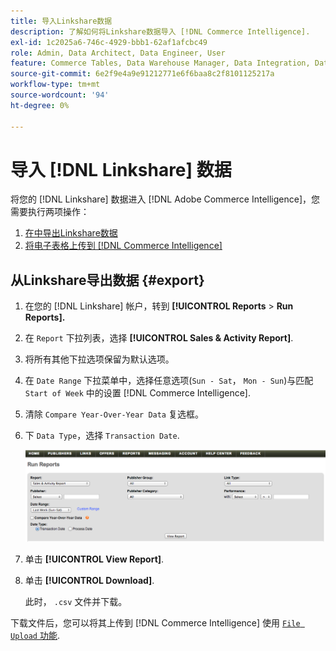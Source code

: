 ```yaml
---
title: 导入Linkshare数据
description: 了解如何将Linkshare数据导入 [!DNL Commerce Intelligence].
exl-id: 1c2025a6-746c-4929-bbb1-62af1afcbc49
role: Admin, Data Architect, Data Engineer, User
feature: Commerce Tables, Data Warehouse Manager, Data Integration, Data Import/Export
source-git-commit: 6e2f9e4a9e91212771e6f6baa8c2f8101125217a
workflow-type: tm+mt
source-wordcount: '94'
ht-degree: 0%

---
```


# 导入 [!DNL Linkshare] 数据

将您的 [!DNL Linkshare] 数据进入 [!DNL Adobe Commerce Intelligence]，您需要执行两项操作：

1. [在中导出Linkshare数据 ](#export)
1. [将电子表格上传到 [!DNL Commerce Intelligence]](../connecting-data/using-file-uploader.md)

## 从Linkshare导出数据 {#export}

1. 在您的 [!DNL Linkshare] 帐户，转到 **[!UICONTROL Reports** > **Run Reports].**

1. 在 `Report` 下拉列表，选择 **[!UICONTROL Sales & Activity Report]**.

1. 将所有其他下拉选项保留为默认选项。

1. 在 `Date Range` 下拉菜单中，选择任意选项(`Sun - Sat`， `Mon - Sun`)与匹配 `Start of Week` 中的设置 [!DNL Commerce Intelligence].

1. 清除 `Compare Year-Over-Year Data` 复选框。

1. 下 `Data Type`，选择 `Transaction Date`.

   ![导入\_linkshare\_data.png](../../../assets/importing_linkshare_data.png)

1. 单击 **[!UICONTROL View Report]**.

1. 单击 **[!UICONTROL Download]**.

   此时， `.csv` 文件并下载。

下载文件后，您可以将其上传到 [!DNL Commerce Intelligence] 使用 [`File Upload` 功能](../connecting-data/using-file-uploader.md).
